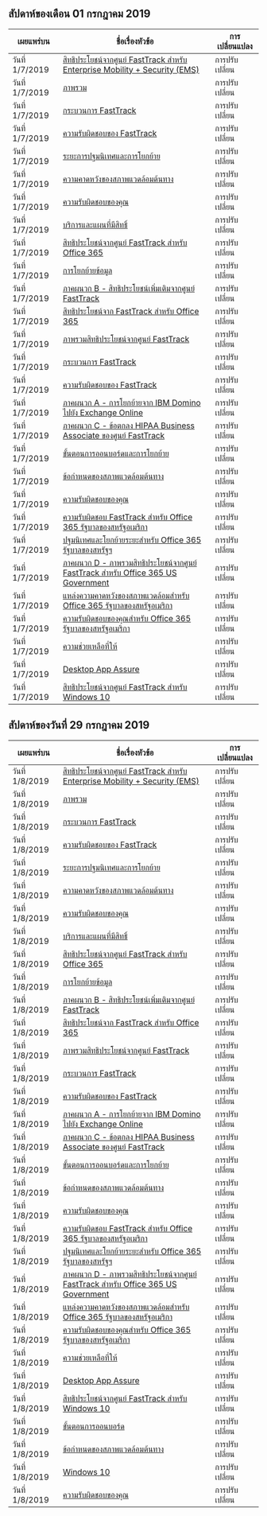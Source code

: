 <!-- This file is generated automatically each week. Changes made to this file will be overwritten.-->




## <a name="week-of-july-01-2019"></a>สัปดาห์ของเดือน 01 กรกฎาคม 2019


| เผยแพร่บน |ชื่อเรื่องหัวข้อ | การเปลี่ยนแปลง |
|------|------------|--------|
| วันที่ 1/7/2019 | [สิทธิประโยชน์จากศูนย์ FastTrack สำหรับ Enterprise Mobility + Security (EMS)](/FastTrack/ems-fasttrack-benefit-for-ems) | การปรับเปลี่ยน |
| วันที่ 1/7/2019 | [ภาพรวม](/FastTrack/ems-fasttrack-benefit-overview) | การปรับเปลี่ยน |
| วันที่ 1/7/2019 | [กระบวนการ FastTrack](/FastTrack/ems-fasttrack-process) | การปรับเปลี่ยน |
| วันที่ 1/7/2019 | [ความรับผิดชอบของ FastTrack](/FastTrack/ems-fasttrack-responsibilities) | การปรับเปลี่ยน |
| วันที่ 1/7/2019 | [ระยะการปฐมนิเทศและการโยกย้าย](/FastTrack/ems-onboarding-phases) | การปรับเปลี่ยน |
| วันที่ 1/7/2019 | [ความคาดหวังของสภาพแวดล้อมต้นทาง](/FastTrack/ems-source-environment-expectations) | การปรับเปลี่ยน |
| วันที่ 1/7/2019 | [ความรับผิดชอบของคุณ](/FastTrack/ems-your-responsibilities) | การปรับเปลี่ยน |
| วันที่ 1/7/2019 | [บริการและแผนที่มีสิทธิ์](/FastTrack/m365-eligible-services-and-plans) | การปรับเปลี่ยน |
| วันที่ 1/7/2019 | [สิทธิประโยชน์จากศูนย์ FastTrack สำหรับ Office 365](/FastTrack/m365-fasttrack-benefit-overview) | การปรับเปลี่ยน |
| วันที่ 1/7/2019 | [การโยกย้ายข้อมูล](/FastTrack/o365-data-migration) | การปรับเปลี่ยน |
| วันที่ 1/7/2019 | [ภาคผนวก B - สิทธิประโยชน์เพิ่มเติมจากศูนย์ FastTrack](/FastTrack/o365-fasttrack-additional-benefits) | การปรับเปลี่ยน |
| วันที่ 1/7/2019 | [สิทธิประโยชน์จาก FastTrack สำหรับ Office 365](/FastTrack/o365-fasttrack-benefit-for-office-365) | การปรับเปลี่ยน |
| วันที่ 1/7/2019 | [ภาพรวมสิทธิประโยชน์จากศูนย์ FastTrack](/FastTrack/o365-fasttrack-benefit-overview) | การปรับเปลี่ยน |
| วันที่ 1/7/2019 | [กระบวนการ FastTrack](/FastTrack/o365-fasttrack-process) | การปรับเปลี่ยน |
| วันที่ 1/7/2019 | [ความรับผิดชอบของ FastTrack](/FastTrack/o365-fasttrack-responsibilities) | การปรับเปลี่ยน |
| วันที่ 1/7/2019 | [ภาคผนวก A - การโยกย้ายจาก IBM Domino ไปยัง Exchange Online](/FastTrack/o365-from-ibm-domino-to-exchange-online) | การปรับเปลี่ยน |
| วันที่ 1/7/2019 | [ภาคผนวก C - ข้อตกลง HIPAA Business Associate ของศูนย์ FastTrack](/FastTrack/o365-hipaa-business-associate-agreement) | การปรับเปลี่ยน |
| วันที่ 1/7/2019 | [ขั้นตอนการออนบอร์ดและการโยกย้าย](/FastTrack/o365-onboarding-and-migration) | การปรับเปลี่ยน |
| วันที่ 1/7/2019 | [ข้อกำหนดของสภาพแวดล้อมต้นทาง](/FastTrack/o365-source-environment-expectations) | การปรับเปลี่ยน |
| วันที่ 1/7/2019 | [ความรับผิดชอบของคุณ](/FastTrack/o365-your-responsibilities) | การปรับเปลี่ยน |
| วันที่ 1/7/2019 | [ความรับผิดชอบ FastTrack สำหรับ Office 365 รัฐบาลของสหรัฐอเมริกา](/FastTrack/us-gov-appendix-fasttrack-responsibilities) | การปรับเปลี่ยน |
| วันที่ 1/7/2019 | [ปฐมนิเทศและโยกย้ายระยะสำหรับ Office 365 รัฐบาลของสหรัฐฯ](/FastTrack/us-gov-appendix-onboarding-and-migration) | การปรับเปลี่ยน |
| วันที่ 1/7/2019 | [ภาคผนวก D - ภาพรวมสิทธิประโยชน์จากศูนย์ FastTrack สำหรับ Office 365 US Government](/FastTrack/us-gov-appendix-overview) | การปรับเปลี่ยน |
| วันที่ 1/7/2019 | [แหล่งความคาดหวังของสภาพแวดล้อมสำหรับ Office 365 รัฐบาลของสหรัฐอเมริกา](/FastTrack/us-gov-appendix-source-environment-expectations) | การปรับเปลี่ยน |
| วันที่ 1/7/2019 | [ความรับผิดชอบของคุณสำหรับ Office 365 รัฐบาลของสหรัฐอเมริกา](/FastTrack/us-gov-appendix-your-responsibilities) | การปรับเปลี่ยน |
| วันที่ 1/7/2019 | [ความช่วยเหลือที่ให้](/FastTrack/win-10-daa-assistance-offered) | การปรับเปลี่ยน |
| วันที่ 1/7/2019 | [Desktop App Assure](/FastTrack/win-10-desktop-app-assure) | การปรับเปลี่ยน |
| วันที่ 1/7/2019 | [สิทธิประโยชน์จากศูนย์ FastTrack สำหรับ Windows 10](/FastTrack/win-10-fasttrack-benefit-for-windows-10) | การปรับเปลี่ยน |


## <a name="week-of-july-29-2019"></a>สัปดาห์ของวันที่ 29 กรกฎาคม 2019


| เผยแพร่บน |ชื่อเรื่องหัวข้อ | การเปลี่ยนแปลง |
|------|------------|--------|
| วันที่ 1/8/2019 | [สิทธิประโยชน์จากศูนย์ FastTrack สำหรับ Enterprise Mobility + Security (EMS)](/FastTrack/ems-fasttrack-benefit-for-ems) | การปรับเปลี่ยน |
| วันที่ 1/8/2019 | [ภาพรวม](/FastTrack/ems-fasttrack-benefit-overview) | การปรับเปลี่ยน |
| วันที่ 1/8/2019 | [กระบวนการ FastTrack](/FastTrack/ems-fasttrack-process) | การปรับเปลี่ยน |
| วันที่ 1/8/2019 | [ความรับผิดชอบของ FastTrack](/FastTrack/ems-fasttrack-responsibilities) | การปรับเปลี่ยน |
| วันที่ 1/8/2019 | [ระยะการปฐมนิเทศและการโยกย้าย](/FastTrack/ems-onboarding-phases) | การปรับเปลี่ยน |
| วันที่ 1/8/2019 | [ความคาดหวังของสภาพแวดล้อมต้นทาง](/FastTrack/ems-source-environment-expectations) | การปรับเปลี่ยน |
| วันที่ 1/8/2019 | [ความรับผิดชอบของคุณ](/FastTrack/ems-your-responsibilities) | การปรับเปลี่ยน |
| วันที่ 1/8/2019 | [บริการและแผนที่มีสิทธิ์](/FastTrack/m365-eligible-services-and-plans) | การปรับเปลี่ยน |
| วันที่ 1/8/2019 | [สิทธิประโยชน์จากศูนย์ FastTrack สำหรับ Office 365](/FastTrack/m365-fasttrack-benefit-overview) | การปรับเปลี่ยน |
| วันที่ 1/8/2019 | [การโยกย้ายข้อมูล](/FastTrack/o365-data-migration) | การปรับเปลี่ยน |
| วันที่ 1/8/2019 | [ภาคผนวก B - สิทธิประโยชน์เพิ่มเติมจากศูนย์ FastTrack](/FastTrack/o365-fasttrack-additional-benefits) | การปรับเปลี่ยน |
| วันที่ 1/8/2019 | [สิทธิประโยชน์จาก FastTrack สำหรับ Office 365](/FastTrack/o365-fasttrack-benefit-for-office-365) | การปรับเปลี่ยน |
| วันที่ 1/8/2019 | [ภาพรวมสิทธิประโยชน์จากศูนย์ FastTrack](/FastTrack/o365-fasttrack-benefit-overview) | การปรับเปลี่ยน |
| วันที่ 1/8/2019 | [กระบวนการ FastTrack](/FastTrack/o365-fasttrack-process) | การปรับเปลี่ยน |
| วันที่ 1/8/2019 | [ความรับผิดชอบของ FastTrack](/FastTrack/o365-fasttrack-responsibilities) | การปรับเปลี่ยน |
| วันที่ 1/8/2019 | [ภาคผนวก A - การโยกย้ายจาก IBM Domino ไปยัง Exchange Online](/FastTrack/o365-from-ibm-domino-to-exchange-online) | การปรับเปลี่ยน |
| วันที่ 1/8/2019 | [ภาคผนวก C - ข้อตกลง HIPAA Business Associate ของศูนย์ FastTrack](/FastTrack/o365-hipaa-business-associate-agreement) | การปรับเปลี่ยน |
| วันที่ 1/8/2019 | [ขั้นตอนการออนบอร์ดและการโยกย้าย](/FastTrack/o365-onboarding-and-migration) | การปรับเปลี่ยน |
| วันที่ 1/8/2019 | [ข้อกำหนดของสภาพแวดล้อมต้นทาง](/FastTrack/o365-source-environment-expectations) | การปรับเปลี่ยน |
| วันที่ 1/8/2019 | [ความรับผิดชอบของคุณ](/FastTrack/o365-your-responsibilities) | การปรับเปลี่ยน |
| วันที่ 1/8/2019 | [ความรับผิดชอบ FastTrack สำหรับ Office 365 รัฐบาลของสหรัฐอเมริกา](/FastTrack/us-gov-appendix-fasttrack-responsibilities) | การปรับเปลี่ยน |
| วันที่ 1/8/2019 | [ปฐมนิเทศและโยกย้ายระยะสำหรับ Office 365 รัฐบาลของสหรัฐฯ](/FastTrack/us-gov-appendix-onboarding-and-migration) | การปรับเปลี่ยน |
| วันที่ 1/8/2019 | [ภาคผนวก D - ภาพรวมสิทธิประโยชน์จากศูนย์ FastTrack สำหรับ Office 365 US Government](/FastTrack/us-gov-appendix-overview) | การปรับเปลี่ยน |
| วันที่ 1/8/2019 | [แหล่งความคาดหวังของสภาพแวดล้อมสำหรับ Office 365 รัฐบาลของสหรัฐอเมริกา](/FastTrack/us-gov-appendix-source-environment-expectations) | การปรับเปลี่ยน |
| วันที่ 1/8/2019 | [ความรับผิดชอบของคุณสำหรับ Office 365 รัฐบาลของสหรัฐอเมริกา](/FastTrack/us-gov-appendix-your-responsibilities) | การปรับเปลี่ยน |
| วันที่ 1/8/2019 | [ความช่วยเหลือที่ให้](/FastTrack/win-10-daa-assistance-offered) | การปรับเปลี่ยน |
| วันที่ 1/8/2019 | [Desktop App Assure](/FastTrack/win-10-desktop-app-assure) | การปรับเปลี่ยน |
| วันที่ 1/8/2019 | [สิทธิประโยชน์จากศูนย์ FastTrack สำหรับ Windows 10](/FastTrack/win-10-fasttrack-benefit-for-windows-10) | การปรับเปลี่ยน |
| วันที่ 1/8/2019 | [ขั้นตอนการออนบอร์ด](/FastTrack/win-10-onboarding-phases) | การปรับเปลี่ยน |
| วันที่ 1/8/2019 | [ข้อกำหนดของสภาพแวดล้อมต้นทาง](/FastTrack/win-10-source-environment-expectations) | การปรับเปลี่ยน |
| วันที่ 1/8/2019 | [Windows 10](/FastTrack/win-10-windows-10) | การปรับเปลี่ยน |
| วันที่ 1/8/2019 | [ความรับผิดชอบของคุณ](/FastTrack/win-10-your-responsibilities) | การปรับเปลี่ยน |
